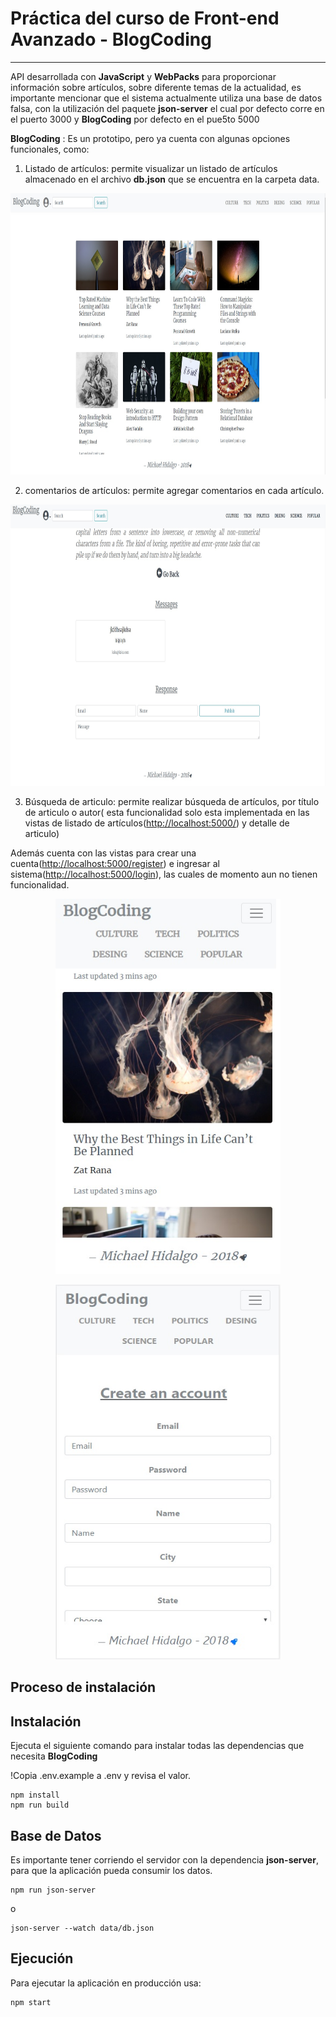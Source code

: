 # Práctica del curso de Front-end Avanzado - BlogCoding
---

API desarrollada con **JavaScript** y **WebPacks** para proporcionar información sobre artículos, sobre diferente temas de la actualidad, es importante mencionar que el sistema actualmente utiliza una base de datos falsa, con la utilización del paquete **json-server** el cual por defecto corre en el puerto 3000 y **BlogCoding** por defecto en el pue5to 5000

**BlogCoding** : Es un prototipo, pero ya cuenta con algunas opciones funcionales, como:

1. Listado de artículos:  permite visualizar un listado de artículos almacenado en el archivo **db.json** que se encuentra en la carpeta data.

<p align="center">
  <img width="860" height="450" src="https://raw.githubusercontent.com/MichaelNode/FrontEndAvanzado-Entrega/master/content/1.jpg">
</p>

2. comentarios de artículos: permite agregar comentarios en cada artículo.
<p align="center">
  <img width="860" height="450" src="https://raw.githubusercontent.com/MichaelNode/FrontEndAvanzado-Entrega/master/content/4.jpg">
</p>

3. Búsqueda de articulo: permite realizar búsqueda de artículos, por título de articulo o autor( esta funcionalidad solo esta implementada en las vistas de listado de artículos(<http://localhost:5000/>) y detalle de articulo)

Además cuenta con las vistas para crear una cuenta(<http://localhost:5000/register>) e ingresar al sistema(<http://localhost:5000/login>), las cuales de momento aun no tienen funcionalidad.


<p align="center">
  <img width="360" height="600" src="https://github.com/MichaelNode/FrontEndAvanzado-Entrega/blob/master/content/2.jpg?raw=true">
</p>

<p align="center">
  <img width="360" height="600" src="https://github.com/MichaelNode/FrontEndAvanzado-Entrega/blob/master/content/3.jpg?raw=true">
</p>


## Proceso de instalación 

## Instalación
Ejecuta el siguiente comando para instalar todas las dependencias que necesita **BlogCoding**

!Copia .env.example a .env y revisa el valor.

```shell
npm install
npm run build
```

## Base de Datos


Es importante tener corriendo el servidor con la dependencia **json-server**, para que la aplicación pueda consumir los datos.

```shell
npm run json-server
```

o

```shell
json-server --watch data/db.json
```

## Ejecución

Para ejecutar la aplicación en producción usa:

```shell
npm start
```
